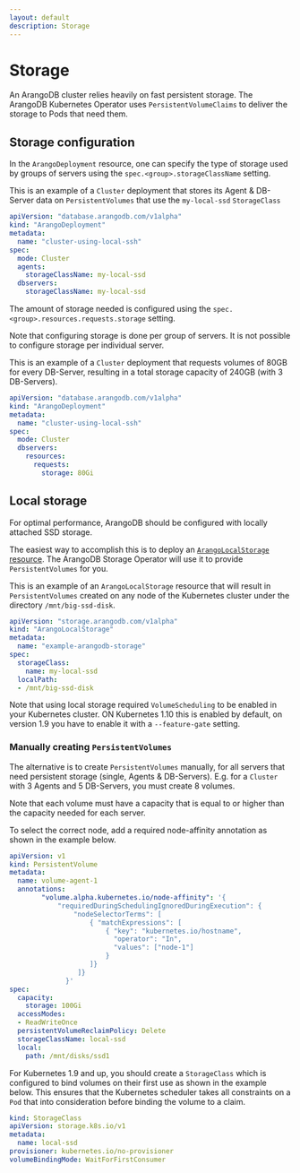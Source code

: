 ```yaml
---
layout: default
description: Storage
---
```

# Storage

An ArangoDB cluster relies heavily on fast persistent storage.
The ArangoDB Kubernetes Operator uses `PersistentVolumeClaims` to deliver
the storage to Pods that need them.

## Storage configuration

In the `ArangoDeployment` resource, one can specify the type of storage
used by groups of servers using the `spec.<group>.storageClassName`
setting.

This is an example of a `Cluster` deployment that stores its Agent & DB-Server
data on `PersistentVolumes` that use the `my-local-ssd` `StorageClass`

```yaml
apiVersion: "database.arangodb.com/v1alpha"
kind: "ArangoDeployment"
metadata:
  name: "cluster-using-local-ssh"
spec:
  mode: Cluster
  agents:
    storageClassName: my-local-ssd
  dbservers:
    storageClassName: my-local-ssd
```

The amount of storage needed is configured using the
`spec.<group>.resources.requests.storage` setting.

Note that configuring storage is done per group of servers.
It is not possible to configure storage per individual
server.

This is an example of a `Cluster` deployment that requests volumes of 80GB
for every DB-Server, resulting in a total storage capacity of 240GB (with 3 DB-Servers).

```yaml
apiVersion: "database.arangodb.com/v1alpha"
kind: "ArangoDeployment"
metadata:
  name: "cluster-using-local-ssh"
spec:
  mode: Cluster
  dbservers:
    resources:
      requests:
        storage: 80Gi
```

## Local storage

For optimal performance, ArangoDB should be configured with locally attached
SSD storage.

The easiest way to accomplish this is to deploy an
[`ArangoLocalStorage` resource](deployment-kubernetes-storage-resource.html).
The ArangoDB Storage Operator will use it to provide `PersistentVolumes` for you.

This is an example of an `ArangoLocalStorage` resource that will result in
`PersistentVolumes` created on any node of the Kubernetes cluster
under the directory `/mnt/big-ssd-disk`.

```yaml
apiVersion: "storage.arangodb.com/v1alpha"
kind: "ArangoLocalStorage"
metadata:
  name: "example-arangodb-storage"
spec:
  storageClass:
    name: my-local-ssd
  localPath:
  - /mnt/big-ssd-disk
```

Note that using local storage required `VolumeScheduling` to be enabled in your
Kubernetes cluster. ON Kubernetes 1.10 this is enabled by default, on version
1.9 you have to enable it with a `--feature-gate` setting.

### Manually creating `PersistentVolumes`

The alternative is to create `PersistentVolumes` manually, for all servers that
need persistent storage (single, Agents & DB-Servers).
E.g. for a `Cluster` with 3 Agents and 5 DB-Servers, you must create 8 volumes.

Note that each volume must have a capacity that is equal to or higher than the
capacity needed for each server.

To select the correct node, add a required node-affinity annotation as shown
in the example below.

```yaml
apiVersion: v1
kind: PersistentVolume
metadata:
  name: volume-agent-1
  annotations:
        "volume.alpha.kubernetes.io/node-affinity": '{
            "requiredDuringSchedulingIgnoredDuringExecution": {
                "nodeSelectorTerms": [
                    { "matchExpressions": [
                        { "key": "kubernetes.io/hostname",
                          "operator": "In",
                          "values": ["node-1"]
                        }
                    ]}
                 ]}
              }'
spec:
  capacity:
    storage: 100Gi
  accessModes:
  - ReadWriteOnce
  persistentVolumeReclaimPolicy: Delete
  storageClassName: local-ssd
  local:
    path: /mnt/disks/ssd1
```

For Kubernetes 1.9 and up, you should create a `StorageClass` which is configured
to bind volumes on their first use as shown in the example below.
This ensures that the Kubernetes scheduler takes all constraints on a `Pod`
that into consideration before binding the volume to a claim.

```yaml
kind: StorageClass
apiVersion: storage.k8s.io/v1
metadata:
  name: local-ssd
provisioner: kubernetes.io/no-provisioner
volumeBindingMode: WaitForFirstConsumer
```
